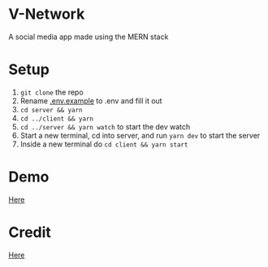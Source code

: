 # V-Network

A social media app made using the MERN stack

# Setup

1. `git clone` the repo
2. Rename [.env.example](server/.env.example) to .env and fill it out
3. `cd server && yarn`
4. `cd ../client && yarn`
5. `cd ../server && yarn watch` to start the dev watch
6. Start a new terminal, cd into server, and run `yarn dev` to start the server
7. Inside a new terminal do `cd client && yarn start`

# Demo

[Here](https://v-network.vercel.app/)

# Credit

[Here](https://www.youtube.com/playlist?list=PLs4co9a6NhMyAfSnDg1MKGwLdLx0OA07d)
